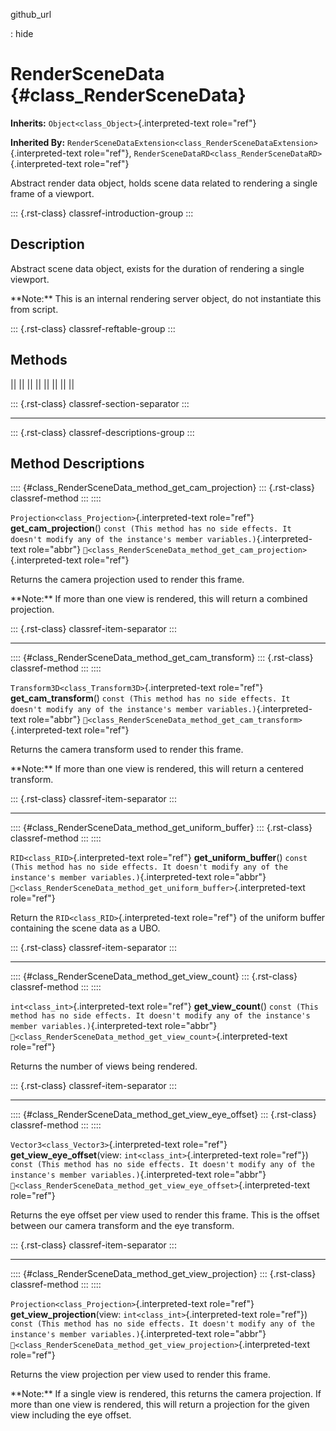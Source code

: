 github_url

:   hide

# RenderSceneData {#class_RenderSceneData}

**Inherits:** `Object<class_Object>`{.interpreted-text role="ref"}

**Inherited By:**
`RenderSceneDataExtension<class_RenderSceneDataExtension>`{.interpreted-text
role="ref"},
`RenderSceneDataRD<class_RenderSceneDataRD>`{.interpreted-text
role="ref"}

Abstract render data object, holds scene data related to rendering a
single frame of a viewport.

::: {.rst-class}
classref-introduction-group
:::

## Description

Abstract scene data object, exists for the duration of rendering a
single viewport.

\*\*Note:\*\* This is an internal rendering server object, do not
instantiate this from script.

::: {.rst-class}
classref-reftable-group
:::

## Methods

||
||
||
||
||
||
||
||

::: {.rst-class}
classref-section-separator
:::

------------------------------------------------------------------------

::: {.rst-class}
classref-descriptions-group
:::

## Method Descriptions

:::: {#class_RenderSceneData_method_get_cam_projection}
::: {.rst-class}
classref-method
:::
::::

`Projection<class_Projection>`{.interpreted-text role="ref"}
**get_cam_projection**()
`const (This method has no side effects. It doesn't modify any of the instance's member variables.)`{.interpreted-text
role="abbr"}
`🔗<class_RenderSceneData_method_get_cam_projection>`{.interpreted-text
role="ref"}

Returns the camera projection used to render this frame.

\*\*Note:\*\* If more than one view is rendered, this will return a
combined projection.

::: {.rst-class}
classref-item-separator
:::

------------------------------------------------------------------------

:::: {#class_RenderSceneData_method_get_cam_transform}
::: {.rst-class}
classref-method
:::
::::

`Transform3D<class_Transform3D>`{.interpreted-text role="ref"}
**get_cam_transform**()
`const (This method has no side effects. It doesn't modify any of the instance's member variables.)`{.interpreted-text
role="abbr"}
`🔗<class_RenderSceneData_method_get_cam_transform>`{.interpreted-text
role="ref"}

Returns the camera transform used to render this frame.

\*\*Note:\*\* If more than one view is rendered, this will return a
centered transform.

::: {.rst-class}
classref-item-separator
:::

------------------------------------------------------------------------

:::: {#class_RenderSceneData_method_get_uniform_buffer}
::: {.rst-class}
classref-method
:::
::::

`RID<class_RID>`{.interpreted-text role="ref"} **get_uniform_buffer**()
`const (This method has no side effects. It doesn't modify any of the instance's member variables.)`{.interpreted-text
role="abbr"}
`🔗<class_RenderSceneData_method_get_uniform_buffer>`{.interpreted-text
role="ref"}

Return the `RID<class_RID>`{.interpreted-text role="ref"} of the uniform
buffer containing the scene data as a UBO.

::: {.rst-class}
classref-item-separator
:::

------------------------------------------------------------------------

:::: {#class_RenderSceneData_method_get_view_count}
::: {.rst-class}
classref-method
:::
::::

`int<class_int>`{.interpreted-text role="ref"} **get_view_count**()
`const (This method has no side effects. It doesn't modify any of the instance's member variables.)`{.interpreted-text
role="abbr"}
`🔗<class_RenderSceneData_method_get_view_count>`{.interpreted-text
role="ref"}

Returns the number of views being rendered.

::: {.rst-class}
classref-item-separator
:::

------------------------------------------------------------------------

:::: {#class_RenderSceneData_method_get_view_eye_offset}
::: {.rst-class}
classref-method
:::
::::

`Vector3<class_Vector3>`{.interpreted-text role="ref"}
**get_view_eye_offset**(view: `int<class_int>`{.interpreted-text
role="ref"})
`const (This method has no side effects. It doesn't modify any of the instance's member variables.)`{.interpreted-text
role="abbr"}
`🔗<class_RenderSceneData_method_get_view_eye_offset>`{.interpreted-text
role="ref"}

Returns the eye offset per view used to render this frame. This is the
offset between our camera transform and the eye transform.

::: {.rst-class}
classref-item-separator
:::

------------------------------------------------------------------------

:::: {#class_RenderSceneData_method_get_view_projection}
::: {.rst-class}
classref-method
:::
::::

`Projection<class_Projection>`{.interpreted-text role="ref"}
**get_view_projection**(view: `int<class_int>`{.interpreted-text
role="ref"})
`const (This method has no side effects. It doesn't modify any of the instance's member variables.)`{.interpreted-text
role="abbr"}
`🔗<class_RenderSceneData_method_get_view_projection>`{.interpreted-text
role="ref"}

Returns the view projection per view used to render this frame.

\*\*Note:\*\* If a single view is rendered, this returns the camera
projection. If more than one view is rendered, this will return a
projection for the given view including the eye offset.
